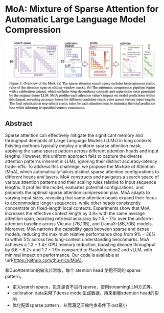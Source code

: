 # MoA: Mixture of Sparse Attention for Automatic Large Language Model Compression

<p align="center">
<img src="moa.png" width="800" title="blank">
</p>

## Abstract

Sparse attention can effectively mitigate the significant memory and
throughput demands of Large Language Models (LLMs) in long contexts. Existing
methods typically employ a uniform sparse attention mask, applying the same
sparse pattern across different attention heads and input lengths. However,
this uniform approach fails to capture the diverse attention patterns inherent
in LLMs, ignoring their distinct accuracy-latency trade-offs. To address this
challenge, we propose the Mixture of Attention (MoA), which automatically
tailors distinct sparse attention configurations to different heads and layers.
MoA constructs and navigates a search space of various attention patterns and
their scaling rules relative to input sequence lengths. It profiles the model,
evaluates potential configurations, and pinpoints the optimal sparse attention
compression plan. MoA adapts to varying input sizes, revealing that some
attention heads expand their focus to accommodate longer sequences, while other
heads consistently concentrate on fixed-length local contexts. Experiments show
that MoA increases the effective context length by $3.9\times$ with the same
average attention span, boosting retrieval accuracy by $1.5-7.1\times$ over the
uniform-attention baseline across Vicuna-{7B,13B}, and Llama3-{8B,70B} models.
Moreover, MoA narrows the capability gaps between sparse and dense models,
reducing the maximum relative performance drop from $9\%-36\%$ to within $5\%$
across two long-context understanding benchmarks. MoA achieves a
$1.2-1.4\times$ GPU memory reduction, boosting decode throughput by
$6.6-8.2\times$ and $1.7-1.9\times$ compared to FlashAttention2 and vLLM, with
minimal impact on performance. Our code is available at
\url{https://github.com/thu-nics/MoA}.

和DuoAttention的做法非常像，每个 atention head 使用不同的 sparse pattern。

- 定义search space，包含是否不进行sparse，使用streamingLLM方式等。
- calibration data采用了dense model生成数据，用来衡量attention head的影响
- 优化配置sparse pattern，从而满足压缩约束条件下loss最小
